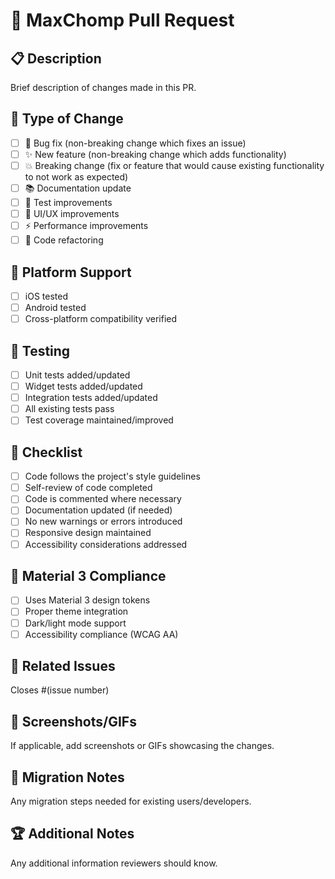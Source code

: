 # 🚀 MaxChomp Pull Request

## 📋 Description
Brief description of changes made in this PR.

## 🎯 Type of Change
- [ ] 🐛 Bug fix (non-breaking change which fixes an issue)
- [ ] ✨ New feature (non-breaking change which adds functionality)
- [ ] 💥 Breaking change (fix or feature that would cause existing functionality to not work as expected)
- [ ] 📚 Documentation update
- [ ] 🧪 Test improvements
- [ ] 🎨 UI/UX improvements
- [ ] ⚡ Performance improvements
- [ ] 🔧 Code refactoring

## 📱 Platform Support
- [ ] iOS tested
- [ ] Android tested
- [ ] Cross-platform compatibility verified

## 🧪 Testing
- [ ] Unit tests added/updated
- [ ] Widget tests added/updated
- [ ] Integration tests added/updated
- [ ] All existing tests pass
- [ ] Test coverage maintained/improved

## 📝 Checklist
- [ ] Code follows the project's style guidelines
- [ ] Self-review of code completed
- [ ] Code is commented where necessary
- [ ] Documentation updated (if needed)
- [ ] No new warnings or errors introduced
- [ ] Responsive design maintained
- [ ] Accessibility considerations addressed

## 🎨 Material 3 Compliance
- [ ] Uses Material 3 design tokens
- [ ] Proper theme integration
- [ ] Dark/light mode support
- [ ] Accessibility compliance (WCAG AA)

## 🔗 Related Issues
Closes #(issue number)

## 📸 Screenshots/GIFs
If applicable, add screenshots or GIFs showcasing the changes.

## 🔄 Migration Notes
Any migration steps needed for existing users/developers.

## 🏆 Additional Notes
Any additional information reviewers should know.